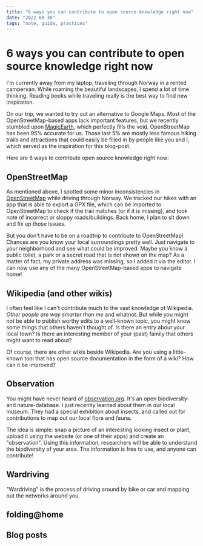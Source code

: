 ```yaml
---
title: "6 ways you can contribute to open source knowledge right now"
date: "2022-08-30"
tags: "note, guide, practices"
---
```


# 6 ways you can contribute to open source knowledge right now

I'm currently away from my laptop, traveling through Norway in a rented campervan. While roaming the beautiful landscapes, I spend a lot of time thinking. Reading books while traveling really is the best way to find new inspiration.

On our trip, we wanted to try out an alternative to Google Maps. Most of the OpenStreetMap-based apps lack important features, but we recently stumbled upon [MagicEarth](https://www.magicearth.com/), which perfectly fills the void. OpenStreetMap has been 95% accurate for us. Those last 5% are mostly less famous hiking trails and attractions that could easily be filled in by people like you and I, which served as the inspiration for this blog-post.

Here are 6 ways to contribute open source knowledge right now:

## OpenStreetMap

As mentioned above, I spotted some minor inconsistencies in [OpenStreetMap](https://openstreetmap.org) while driving through Norway. We tracked our hikes with an app that is able to export a GPX file, which can be imported to OpenStreetMap to check if the trail matches (or if it is missing), and took note of incorrect or sloppy roads/buildings. Back home, I plan to sit down and fix up those issues.

But you don't have to be on a roadtrip to contribute to OpenStreetMap! Chances are you know your local surroundings pretty well. Just navigate to your neighborhood and see what could be improved. Maybe you know a public toilet, a park or a secret road that is not shown on the map? As a matter of fact, my private address was missing, so I added it via the editor. I can now use any of the many OpenStreetMap-based apps to navigate home!

## Wikipedia (and other wikis)

I often feel like I can't contribute much to the vast knowledge of Wikipedia. _Other people are way smarter than me_ and whatnot. But while you might not be able to publish worthy edits to a well-known topic, you might know some things that others haven't thought of. Is there an entry about your local town? Is there an interesting member of your (past) family that others might want to read about?

Of course, there are other wikis beside Wikipedia. Are you using a little-known tool that has open source documentation in the form of a wiki? How can it be improved?

## Observation

You might have never heard of [observation.org](https://observation.org). It's an open biodiversity- and nature-database. I just recently learned about them in our local museum. They had a special exhibition about insects, and called out for contributions to map out our local flora and fauna.

The idea is simple: snap a picture of an interesting looking insect or plant, upload it using the website (or one of their apps) and create an "observation". Using this information, researchers will be able to understand the biodiversity of your area. The information is free to use, and anyone can contribute!

## Wardriving

"Wardriving" is the process of driving around by bike or car and mapping out the networks around you.

## folding@home

## Blog posts
